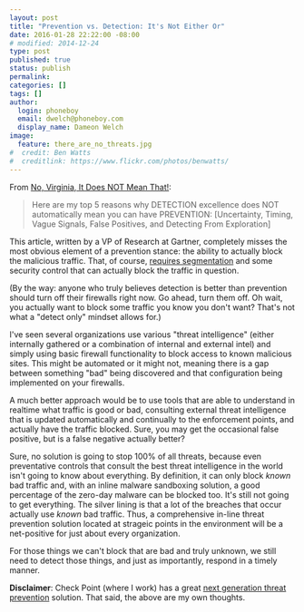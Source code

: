 ```yaml
---
layout: post
title: "Prevention vs. Detection: It's Not Either Or"
date: 2016-01-28 22:22:00 -08:00
# modified: 2014-12-24
type: post
published: true
status: publish
permalink: 
categories: []
tags: []
author:
  login: phoneboy
  email: dwelch@phoneboy.com
  display_name: Dameon Welch
image:
  feature: there_are_no_threats.jpg
#  credit: Ben Watts
#  creditlink: https://www.flickr.com/photos/benwatts/
---
```

From [No, Virginia, It Does NOT Mean That!](http://blogs.gartner.com/anton-chuvakin/2016/01/25/no-virginia-it-does-not-mean-that/): 

> Here are my top 5 reasons why DETECTION excellence does NOT automatically mean you can have PREVENTION: [Uncertainty, Timing, Vague Signals, False Positives, and Detecting From Exploration]

This article, written by a VP of Research at Gartner, completely misses the most obvious element of a prevention stance: the ability to actually block the malicious traffic. That, of course, [requires segmentation](/2015/08/06/all-the-security-tools-in-the-world-wont-help-if-you-dont-do-this/) and some security control that can actually block the traffic in question.

(By the way: anyone who truly believes detection is better than prevention should turn off their firewalls right now. Go ahead, turn them off. Oh wait, you actually want to block some traffic you know you don't want? That's not what a "detect only" mindset allows for.)

I've seen several organizations use various "threat intelligence" (either internally gathered or a combination of internal and external intel) and simply using basic firewall functionality to block access to known malicious sites. This might be automated or it might not, meaning there is a gap between something "bad" being discovered and that configuration being implemented on your firewalls.

A much better approach would be to use tools that are able to understand in realtime what traffic is good or bad, consulting external threat intelligence that is updated automatically and continually to the enforcement points, and actually have the traffic blocked. Sure, you may get the occasional false positive, but is a false negative actually better?

Sure, no solution is going to stop 100% of all threats, because even preventative controls that consult the best threat intelligence in the world isn't going to know about everything. By definition, it can only block *known* bad traffic and, with an inline malware sandboxing solution, a good percentage of the zero-day malware can be blocked too. It's still not going to get everything. The silver lining is that a lot of the breaches that occur actually use *known* bad traffic. Thus, a comprehensive in-line threat prevention solution located at strageic points in the environment will be a net-positive for just about every organization.

For those things we can't block that are bad and truly unknown, we still need to detect those things, and just as importantly, respond in a timely manner.

**Disclaimer**: Check Point (where I work) has a great [next generation threat prevention](http://www.checkpoint.com/products-solutions/threat-prevention/) solution. That said, the above are my own thoughts.



